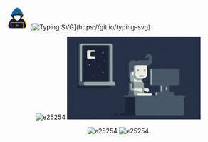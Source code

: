 <picture><img src = "https://github.com/0xAbdulKhalid/0xAbdulKhalid/raw/main/assets/mdImages/about_me.gif" width = 50px></picture> [![Typing SVG](https://readme-typing-svg.herokuapp.com?font=Fira+Code&size=30&duration=2000&pause=1000&color=BB85E3&background=2D2B5200&vCenter=true&height=40&lines=+Hi+%2C+I+am+Jerry;+Welcome+to+my+github+!)](https://git.io/typing-svg)

<p align="center">
<img  src="https://github-readme-stats.vercel.app/api?username=e25254&show_icons=true&theme=material-palenight&hide_border=true" alt="e25254" />
<img alt="Night Coding" src="https://raw.githubusercontent.com/AVS1508/AVS1508/master/assets/Night-Coding.gif" />

</p>

<p align="center">
 <img  src="https://github-readme-streak-stats.herokuapp.com/?user=e25254&theme=material-palenight&hide_border=true" alt="e25254" />
  <img  src="https://github-readme-stats.vercel.app/api/top-langs?username=e25254&show_icons=true&theme=material-palenight&hide_border=true&layout=compact" alt="e25254" />
</p>
